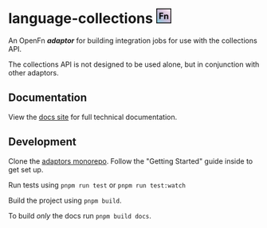 # language-collections <img src='./assets/square.png' width="30" height="30"/>

An OpenFn **_adaptor_** for building integration jobs for use with the
collections API.

The collections API is not designed to be used alone, but in conjunction with
other adaptors.

## Documentation

View the [docs site](https://docs.openfn.org/adaptors/packages/collections-docs)
for full technical documentation.

## Development

Clone the [adaptors monorepo](https://github.com/OpenFn/adaptors). Follow the
"Getting Started" guide inside to get set up.

Run tests using `pnpm run test` or `pnpm run test:watch`

Build the project using `pnpm build`.

To build _only_ the docs run `pnpm build docs`.

